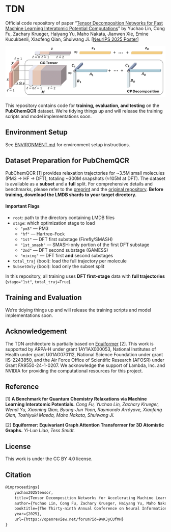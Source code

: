 # TDN
Official code repository of paper “[Tensor Decomposition Networks for Fast Machine Learning Interatomic Potential Computations](https://arxiv.org/abs/2507.01131)” by Yuchao Lin, Cong Fu, Zachary Krueger, Haiyang Yu, Maho Nakata, Jianwen Xie, Emine Kucukbenli, Xiaofeng Qian, Shuiwang Ji. [[NeurIPS 2025 Poster](https://openreview.net/forum?id=9vKJyCUfMH)]

![tdn](CPDecompFig-1.png)

This repository contains code for **training, evaluation, and testing** on the **PubChemQCR** dataset. We’re tidying things up and will release the training scripts and model implementations soon.

## Environment Setup

See [ENVIRONMENT.md](ENVIRONMENT.md) for environment setup instructions.



## Dataset Preparation for PubChemQCR

PubChemQCR [1] provides relaxation trajectories for ~3.5M small molecules (PM3 → HF → DFT), totaling ~300M snapshots (≈105M at DFT). The dataset is available as a **subset** and a **full** split. For comprehensive details and benchmarks, please refer to the [preprint](https://arxiv.org/abs/2506.23008) and the [original repository](https://huggingface.co/datasets/divelab/PubChemQCR). **Before training, download the LMDB shards to your target directory.**

#### Important Flags

- `root`: path to the directory containing LMDB files
- `stage`: which optimization stage to load
  - `"pm3"` — PM3
  - `"hf"` — Hartree–Fock
  - `"1st"` — DFT first substage (Firefly/SMASH)
  - `"1st_smash"` — SMASH-only portion of the first DFT substage
  - `"2nd"` — DFT second substage (GAMESS)
  - `"mixing"` — DFT first **and** second substages
- `total_traj` (bool): load the full trajectory per molecule
- `SubsetOnly` (bool): load only the subset split

In this repository, all training uses **DFT first-stage** data with **full trajectories** (`stage="1st"`, `total_traj=True`).



## Training and Evaluation

We’re tidying things up and will release the training scripts and model implementations soon.



## Acknowledgement

The TDN architecture is partially based on [Equiformer](https://github.com/atomicarchitects/equiformer) [2].  This work is supported by ARPA-H under grant 1AY1AX000053, National Institutes of Health under grant U01AG070112, National Science Foundation under grant IIS-2243850, and the Air Force Office of Scientific Research (AFOSR) under Grant FA9550-24-1-0207. We acknowledge the support of Lambda, Inc. and NVIDIA for providing the computational resources for this project.



## Reference

[1] **A Benchmark for Quantum Chemistry Relaxations via Machine Learning Interatomic Potentials.** *Cong Fu, Yuchao Lin, Zachary Krueger, Wendi Yu, Xiaoning Qian, Byung-Jun Yoon, Raymundo Arróyave, Xiaofeng Qian, Toshiyuki Maeda, Maho Nakata, Shuiwang Ji.*

[2] **Equiformer: Equivariant Graph Attention Transformer for 3D Atomistic Graphs.** *Yi-Lun Liao, Tess Smidt.*



## License

This work is under the CC BY 4.0 license.



## Citation

```latex
@inproceedings{
    yuchao2025tensor,
    title={Tensor Decomposition Networks for Accelerating Machine Learning Force Field Computations},
    author={Yuchao Lin, Cong Fu, Zachary Krueger, Haiyang Yu, Maho Nakata, Jianwen Xie, Emine Kucukbenli, Xiaofeng Qian, Shuiwang Ji},
    booktitle={The Thirty-ninth Annual Conference on Neural Information Processing Systems},
    year={2025},
    url={https://openreview.net/forum?id=9vKJyCUfMH}
}
```

